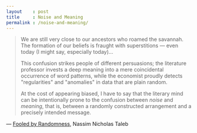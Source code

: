 ```yaml
---
layout    : post
title     : Noise and Meaning
permalink : /noise-and-meaning/
---
```


> We are still very close to our ancestors who roamed the savannah. The
> formation of our beliefs is fraught with superstitions &mdash; even today (I
> might say, especially today)...
> 
> This confusion strikes people of different persuasions; the literature
> professor invests a deep meaning into a mere coincidental occurrence of word
> patterns, while the economist proudly detects "regularities" and "anomalies"
> in data that are plain random.
> 
> At the cost of appearing biased, I have to say that the literary mind can be
> intentionally prone to the confusion between *noise* and *meaning*, that is,
> between a randomly constructed arrangement and a precisely intended message.

&mdash; [Fooled by Randomness](http://www.amazon.com/Fooled-Randomness-Hidden-Markets-ebook/dp/B001FA0W5W/), Nassim Nicholas Taleb
